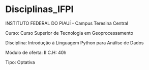 # Disciplinas_IFPI

INSTITUTO FEDERAL DO PIAUÍ - Campus Teresina Central

Curso: Curso Superior de Tecnologia em Geoprocessamento

Disciplina: Introdução à Linguagem Python para Análise de Dados

Módulo de oferta: II C.H: 40h

Tipo: Optativa
